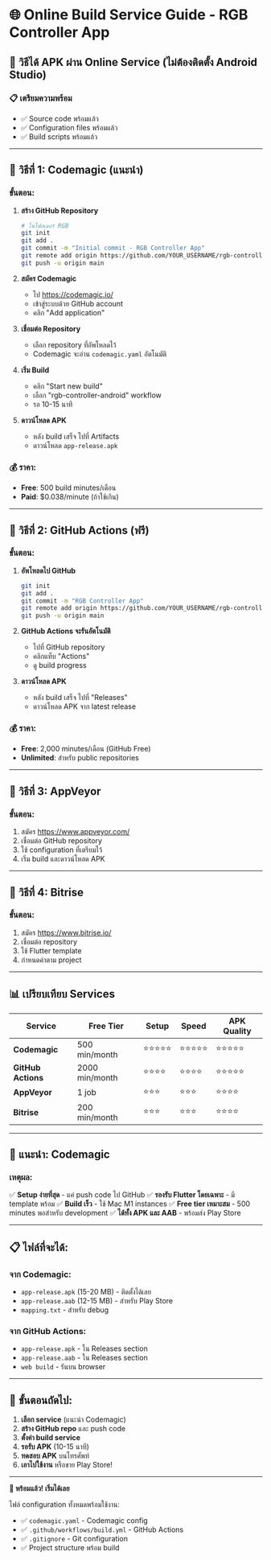 # 🌐 Online Build Service Guide - RGB Controller App

## 🚀 วิธีได้ APK ผ่าน Online Service (ไม่ต้องติดตั้ง Android Studio)

### 📋 เตรียมความพร้อม
- ✅ Source code พร้อมแล้ว
- ✅ Configuration files พร้อมแล้ว  
- ✅ Build scripts พร้อมแล้ว

---

## 🥇 วิธีที่ 1: Codemagic (แนะนำ)

### ขั้นตอน:
1. **สร้าง GitHub Repository**
   ```bash
   # ในโฟลเดอร์ RGB
   git init
   git add .
   git commit -m "Initial commit - RGB Controller App"
   git remote add origin https://github.com/YOUR_USERNAME/rgb-controller.git
   git push -u origin main
   ```

2. **สมัคร Codemagic**
   - ไป https://codemagic.io/
   - เข้าสู่ระบบด้วย GitHub account
   - คลิก "Add application"

3. **เชื่อมต่อ Repository**
   - เลือก repository ที่อัพโหลดไว้
   - Codemagic จะอ่าน `codemagic.yaml` อัตโนมัติ

4. **เริ่ม Build**
   - คลิก "Start new build"
   - เลือก "rgb-controller-android" workflow
   - รอ 10-15 นาที

5. **ดาวน์โหลด APK**
   - หลัง build เสร็จ ไปที่ Artifacts
   - ดาวน์โหลด `app-release.apk`

### 💰 ราคา:
- **Free**: 500 build minutes/เดือน
- **Paid**: $0.038/minute (ถ้าใช้เกิน)

---

## 🥈 วิธีที่ 2: GitHub Actions (ฟรี)

### ขั้นตอน:
1. **อัพโหลดไป GitHub**
   ```bash
   git init
   git add .  
   git commit -m "RGB Controller App"
   git remote add origin https://github.com/YOUR_USERNAME/rgb-controller.git
   git push -u origin main
   ```

2. **GitHub Actions จะรันอัตโนมัติ**
   - ไปที่ GitHub repository
   - คลิกแท็บ "Actions"
   - ดู build progress

3. **ดาวน์โหลด APK**
   - หลัง build เสร็จ ไปที่ "Releases"
   - ดาวน์โหลด APK จาก latest release

### 💰 ราคา:
- **Free**: 2,000 minutes/เดือน (GitHub Free)
- **Unlimited**: สำหรับ public repositories

---

## 🥉 วิธีที่ 3: AppVeyor

### ขั้นตอน:
1. สมัคร https://www.appveyor.com/
2. เชื่อมต่อ GitHub repository
3. ใช้ configuration ที่เตรียมไว้
4. เริ่ม build และดาวน์โหลด APK

---

## 🥉 วิธีที่ 4: Bitrise

### ขั้นตอน:
1. สมัคร https://www.bitrise.io/
2. เชื่อมต่อ repository
3. ใช้ Flutter template
4. กำหนดค่าตาม project

---

## 📊 เปรียบเทียบ Services

| Service | Free Tier | Setup | Speed | APK Quality |
|---------|-----------|-------|-------|-------------|
| **Codemagic** | 500 min/month | ⭐⭐⭐⭐⭐ | ⭐⭐⭐⭐⭐ | ⭐⭐⭐⭐⭐ |
| **GitHub Actions** | 2000 min/month | ⭐⭐⭐⭐ | ⭐⭐⭐⭐ | ⭐⭐⭐⭐⭐ |
| **AppVeyor** | 1 job | ⭐⭐⭐ | ⭐⭐⭐ | ⭐⭐⭐⭐ |
| **Bitrise** | 200 min/month | ⭐⭐⭐ | ⭐⭐⭐ | ⭐⭐⭐⭐ |

---

## 🎯 แนะนำ: Codemagic

### เหตุผล:
✅ **Setup ง่ายที่สุด** - แค่ push code ไป GitHub
✅ **รองรับ Flutter โดยเฉพาะ** - มี template พร้อม
✅ **Build เร็ว** - ใช้ Mac M1 instances
✅ **Free tier เหมาะสม** - 500 minutes พอสำหรับ development
✅ **ได้ทั้ง APK และ AAB** - พร้อมส่ง Play Store

---

## 📋 ไฟล์ที่จะได้:

### จาก Codemagic:
- `app-release.apk` (15-20 MB) - ติดตั้งได้เลย
- `app-release.aab` (12-15 MB) - สำหรับ Play Store
- `mapping.txt` - สำหรับ debug

### จาก GitHub Actions:
- `app-release.apk` - ใน Releases section
- `app-release.aab` - ใน Releases section
- `web build` - รันบน browser

---

## 🚀 ขั้นตอนถัดไป:

1. **เลือก service** (แนะนำ Codemagic)
2. **สร้าง GitHub repo** และ push code
3. **ตั้งค่า build service**
4. **รอรับ APK** (10-15 นาที)
5. **ทดสอบ APK** บนโทรศัพท์
6. **เอาไปใช้งาน** หรือขาย Play Store!

---

**🎉 พร้อมแล้ว! เริ่มได้เลย**

ไฟล์ configuration ทั้งหมดพร้อมใช้งาน:
- ✅ `codemagic.yaml` - Codemagic config
- ✅ `.github/workflows/build.yml` - GitHub Actions
- ✅ `.gitignore` - Git configuration
- ✅ Project structure พร้อม build